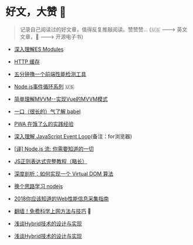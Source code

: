 # 好文，大赞 :100:

> 记录自己阅读过的好文章，值得反复推敲阅读。赞赞赞... (:us: ---> 英文文章，:book: ---> 开源电子书)

- [深入理解ES Modules](https://www.zcfy.cc/article/es-modules-a-cartoon-deep-dive-mozilla-hacks-the-web-developer-blog)

- [HTTP 缓存](https://blog.ymfe.org/HTTP-Cache/)
- [五分钟撸一个前端性能检测工具](https://juejin.im/post/5b7a50c0e51d4538af60d995)
- [Node.js事件循环系列](https://jsblog.insiderattack.net/event-loop-and-the-big-picture-nodejs-event-loop-part-1-1cb67a182810) :us:
- [简单理解MVVM--实现Vue的MVVM模式](https://zhuanlan.zhihu.com/p/38296857)
- [一口（很长的）气了解 babel](https://zhuanlan.zhihu.com/p/43249121)
- [PWA 在饿了么的实践经验](https://zhuanlan.zhihu.com/p/25800461)
- [深入理解 JavaScript Event Loop](https://zhuanlan.zhihu.com/p/34229323)(备注：for浏览器)

- [[译] Node.js 流: 你需要知道的一切](https://juejin.im/post/5940a9c3128fe1006a0ab176)
- [JS正则表达式完整教程（略长）](https://juejin.im/post/5965943ff265da6c30653879)
- [深度剖析：如何实现一个 Virtual DOM 算法](https://github.com/livoras/blog/issues/13)
- [换个思路学习 nodejs](https://github.com/wangfupeng1988/node-tutorial)
- [2018你应该知道的Web性能信息采集指南](https://mp.weixin.qq.com/s/UYcMeqZGblupVpGue-IThg)
- [翻墙！免费科学上网方法与技巧](https://loremwalker.github.io/fq-book/\#/) :book:
- [浅谈Hybrid技术的设计与实现](http://www.cnblogs.com/yexiaochai/p/4921635.html) 
- [浅谈Hybrid技术的设计与实现](http://www.cnblogs.com/yexiaochai/p/4921635.html) 